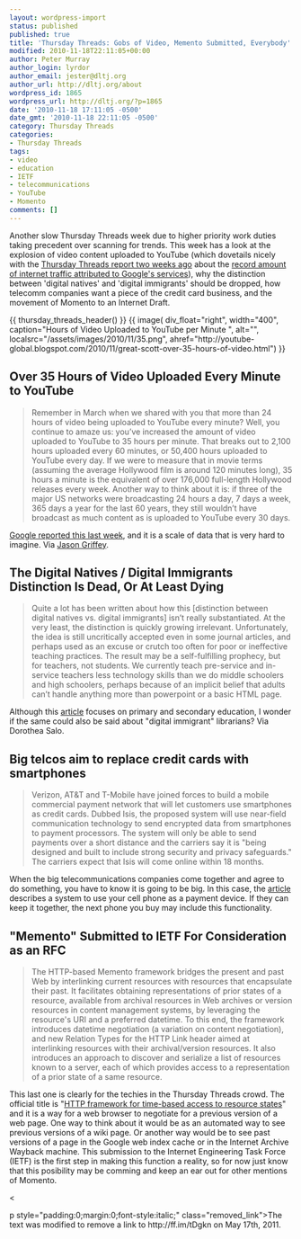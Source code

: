 ```yaml
---
layout: wordpress-import
status: published
published: true
title: 'Thursday Threads: Gobs of Video, Memento Submitted, Everybody''s Digital, and Cell Phone as Credit Card'
modified: 2010-11-18T22:11:05+00:00
author: Peter Murray
author_login: lyrdor
author_email: jester@dltj.org
author_url: http://dltj.org/about
wordpress_id: 1865
wordpress_url: http://dltj.org/?p=1865
date: '2010-11-18 17:11:05 -0500'
date_gmt: '2010-11-18 22:11:05 -0500'
category: Thursday Threads
categories:
- Thursday Threads
tags:
- video
- education
- IETF
- telecommunications
- YouTube
- Momento
comments: []
---
```


<p>Another slow Thursday Threads week due to higher priority work duties taking precedent over scanning for trends.  This week has a look at the explosion of video content uploaded to YouTube (which dovetails nicely with the <a href="/article/thursday-threads-2010w44/">Thursday Threads report two weeks ago</a> about the <a href="http://asert.arbornetworks.com/2010/10/google-breaks-traffic-record/" title="Google Sets New Internet Traffic Record | Security to the Core | Arbor Networks Security">record amount of internet traffic attributed to Google's services</a>), why the distinction between 'digital natives' and 'digital immigrants' should be dropped, how telecomm companies want a piece of the credit card business, and the movement of Momento to an Internet Draft.</p>
{{ thursday_threads_header() }}
{{ image(
    div_float="right",
    width="400",
    caption="Hours of Video Uploaded to YouTube per Minute ",
    alt="",
    localsrc="/assets/images/2010/11/35.png",
    ahref="http://youtube-global.blogspot.com/2010/11/great-scott-over-35-hours-of-video.html") }}</p>
<h2>Over 35 Hours of Video Uploaded Every Minute to YouTube</h2>
<blockquote><p>Remember in March when we shared with you that more than 24 hours of video being uploaded to YouTube every minute? Well, you continue to amaze us: you&rsquo;ve increased the amount of video uploaded to YouTube to 35 hours per minute. That breaks out to 2,100 hours uploaded every 60 minutes, or 50,400 hours uploaded to YouTube every day. If we were to measure that in movie terms (assuming the average Hollywood film is around 120 minutes long), 35 hours a minute is the equivalent of over 176,000 full-length Hollywood releases every week. Another way to think about it is: if three of the major US networks were broadcasting 24 hours a day, 7 days a week, 365 days a year for the last 60 years, they still wouldn&rsquo;t have broadcast as much content as is uploaded to YouTube every 30 days.</p></blockquote>
<p><a href="http://youtube-global.blogspot.com/2010/11/great-scott-over-35-hours-of-video.html" title="YouTube Blog: Great Scott! Over 35 Hours of Video Uploaded Every Minute to YouTube">Google reported this last week</a>, and it is a scale of data that is very hard to imagine.  Via <a href="http://web.archive.org/web/20111121020254/http://americanlibrariesmagazine.org/perpetualbeta/interesting-stats-video-online" title="Interesting stats on video online | American Libraries Magazine">Jason Griffey</a>.</p>
<h2>The Digital Natives / Digital Immigrants Distinction Is Dead, Or At Least Dying</h2>
<blockquote><p>Quite a lot has been written about how this [distinction between digital natives vs. digital immigrants] isn&rsquo;t really substantiated. At the very least, the distinction is quickly growing irrelevant. Unfortunately, the idea is still uncritically accepted even in some journal articles, and perhaps used as an excuse or crutch too often for poor or ineffective teaching practices. The result may be a self-fulfilling prophecy, but for teachers, not students. We currently teach pre-service and in-service teachers less technology skills than we do middle schoolers and high schoolers, perhaps because of an implicit belief that adults can&rsquo;t handle anything more than powerpoint or a basic HTML page.</p></blockquote>
<p>Although this <a href="http://edtechdev.wordpress.com/2010/03/19/the-digital-natives-digital-immigrants-distinction-is-dead-or-at-least-dying/" title="The Digital Natives / Digital Immigrants Distinction Is Dead, Or At Least Dying | EdTechDev">article</a> focuses on primary and secondary education, I wonder if the same could also be said about "digital immigrant" librarians?  Via <span class="removed_link" title="http://ff.im/tDgkn">Dorothea Salo</span>.</p>
<h2>Big telcos aim to replace credit cards with smartphones</h2>
<blockquote><p>Verizon, AT&T and T-Mobile have joined forces to build a mobile commercial payment network that will let customers use smartphones as credit cards.  Dubbed Isis, the proposed system will use near-field communication technology to send encrypted data from smartphones to payment processors.  The system will only be able to send payments over a short distance and the carriers say it is "being designed and built to include strong security and privacy safeguards."  The carriers expect that Isis will come online within 18 months. </p></blockquote>
<p>When the big telecommunications companies come together and agree to do something, you have to know it is going to be big.  In this case, the <a href="http://www.networkworld.com/news/2010/111610-isis-smartphones-credit-cards.html" title="Big telcos aim to replace credit cards with smartphones | Network World">article</a> describes a system to use your cell phone as a payment device.  If they can keep it together, the next phone you buy may include this functionality.</p>
<h2>"Memento" Submitted to IETF For Consideration as an RFC</h2>
<blockquote><p>The HTTP-based Memento framework bridges the present and past Web by interlinking current resources with resources that encapsulate their past. It facilitates obtaining representations of prior states of a resource, available from archival resources in Web archives or version resources in content management systems, by leveraging the resource's URI and a preferred datetime. To this end, the framework introduces datetime negotiation (a variation on content negotiation), and new Relation Types for the HTTP Link header aimed at interlinking resources with their archival/version resources. It also introduces an approach to discover and serialize a list of resources known to a server, each of which provides access to a representation of a prior state of a same resource.</p></blockquote>
<p>This last one is clearly for the techies in the Thursday Threads crowd.  The official title is "<a href="http://mementoweb.org/guide/rfc/ID/" title="Internet Draft: HTTP framework for time-based access to resource states">HTTP framework for time-based access to resource states</a>" and it is a way for a web browser to negotiate for a previous version of a web page.  One way to think about it would be as an automated way to see previous versions of a wiki page.  Or another way would be to see past versions of a page in the Google web index cache or in the Internet Archive Wayback machine.  This submission to the Internet Engineering Task Force (IETF) is the first step in making this function a reality, so for now just know that this posibility may be comming and keep an ear out for other mentions of Momento.</p>
<p><</p>
<p>p style="padding:0;margin:0;font-style:italic;" class="removed_link">The text was modified to remove a link to http://ff.im/tDgkn on May 17th, 2011.</p>
